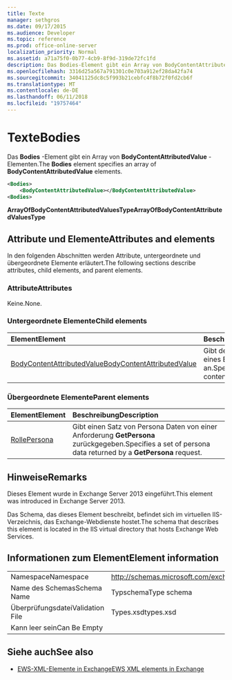 ```yaml
---
title: Texte
manager: sethgros
ms.date: 09/17/2015
ms.audience: Developer
ms.topic: reference
ms.prod: office-online-server
localization_priority: Normal
ms.assetid: a71a75f0-0b77-4cb9-8f9d-319de72fc1fd
description: Das Bodies-Element gibt ein Array von BodyContentAttributedValue-Elementen.
ms.openlocfilehash: 3316d25a567a791301c0e703a912ef28da42fa74
ms.sourcegitcommit: 34041125dc8c5f993b21cebfc4f8b72f0fd2cb6f
ms.translationtype: MT
ms.contentlocale: de-DE
ms.lasthandoff: 06/11/2018
ms.locfileid: "19757464"
---
```

# <a name="bodies"></a><span data-ttu-id="41c6f-103">Texte</span><span class="sxs-lookup"><span data-stu-id="41c6f-103">Bodies</span></span>

<span data-ttu-id="41c6f-104">Das **Bodies** -Element gibt ein Array von **BodyContentAttributedValue** -Elementen.</span><span class="sxs-lookup"><span data-stu-id="41c6f-104">The **Bodies** element specifies an array of **BodyContentAttributedValue** elements.</span></span> 
  
```XML
<Bodies>
    <BodyContentAttributedValue></BodyContentAttributedValue>
<Bodies>
```

 <span data-ttu-id="41c6f-105">**ArrayOfBodyContentAttributedValuesType**</span><span class="sxs-lookup"><span data-stu-id="41c6f-105">**ArrayOfBodyContentAttributedValuesType**</span></span>
## <a name="attributes-and-elements"></a><span data-ttu-id="41c6f-106">Attribute und Elemente</span><span class="sxs-lookup"><span data-stu-id="41c6f-106">Attributes and elements</span></span>

<span data-ttu-id="41c6f-107">In den folgenden Abschnitten werden Attribute, untergeordnete und übergeordnete Elemente erläutert.</span><span class="sxs-lookup"><span data-stu-id="41c6f-107">The following sections describe attributes, child elements, and parent elements.</span></span>
  
### <a name="attributes"></a><span data-ttu-id="41c6f-108">Attribute</span><span class="sxs-lookup"><span data-stu-id="41c6f-108">Attributes</span></span>

<span data-ttu-id="41c6f-109">Keine.</span><span class="sxs-lookup"><span data-stu-id="41c6f-109">None.</span></span>
  
### <a name="child-elements"></a><span data-ttu-id="41c6f-110">Untergeordnete Elemente</span><span class="sxs-lookup"><span data-stu-id="41c6f-110">Child elements</span></span>

|<span data-ttu-id="41c6f-111">**Element**</span><span class="sxs-lookup"><span data-stu-id="41c6f-111">**Element**</span></span>|<span data-ttu-id="41c6f-112">**Beschreibung**</span><span class="sxs-lookup"><span data-stu-id="41c6f-112">**Description**</span></span>|
|:-----|:-----|
|[<span data-ttu-id="41c6f-113">BodyContentAttributedValue</span><span class="sxs-lookup"><span data-stu-id="41c6f-113">BodyContentAttributedValue</span></span>](bodycontentattributedvalue.md) <br/> |<span data-ttu-id="41c6f-114">Gibt den Textkörperinhalt eines Elements an.</span><span class="sxs-lookup"><span data-stu-id="41c6f-114">Specifies the body content of an item.</span></span>  <br/> |
   
### <a name="parent-elements"></a><span data-ttu-id="41c6f-115">Übergeordnete Elemente</span><span class="sxs-lookup"><span data-stu-id="41c6f-115">Parent elements</span></span>

|<span data-ttu-id="41c6f-116">**Element**</span><span class="sxs-lookup"><span data-stu-id="41c6f-116">**Element**</span></span>|<span data-ttu-id="41c6f-117">**Beschreibung**</span><span class="sxs-lookup"><span data-stu-id="41c6f-117">**Description**</span></span>|
|:-----|:-----|
|[<span data-ttu-id="41c6f-118">Rolle</span><span class="sxs-lookup"><span data-stu-id="41c6f-118">Persona</span></span>](persona.md) <br/> |<span data-ttu-id="41c6f-119">Gibt einen Satz von Persona Daten von einer Anforderung **GetPersona** zurückgegeben.</span><span class="sxs-lookup"><span data-stu-id="41c6f-119">Specifies a set of persona data returned by a **GetPersona** request.</span></span>  <br/> |
   
## <a name="remarks"></a><span data-ttu-id="41c6f-120">Hinweise</span><span class="sxs-lookup"><span data-stu-id="41c6f-120">Remarks</span></span>

<span data-ttu-id="41c6f-121">Dieses Element wurde in Exchange Server 2013 eingeführt.</span><span class="sxs-lookup"><span data-stu-id="41c6f-121">This element was introduced in Exchange Server 2013.</span></span>
  
<span data-ttu-id="41c6f-122">Das Schema, das dieses Element beschreibt, befindet sich im virtuellen IIS-Verzeichnis, das Exchange-Webdienste hostet.</span><span class="sxs-lookup"><span data-stu-id="41c6f-122">The schema that describes this element is located in the IIS virtual directory that hosts Exchange Web Services.</span></span>
  
## <a name="element-information"></a><span data-ttu-id="41c6f-123">Informationen zum Element</span><span class="sxs-lookup"><span data-stu-id="41c6f-123">Element information</span></span>

|||
|:-----|:-----|
|<span data-ttu-id="41c6f-124">Namespace</span><span class="sxs-lookup"><span data-stu-id="41c6f-124">Namespace</span></span>  <br/> |http://schemas.microsoft.com/exchange/services/2006/types  <br/> |
|<span data-ttu-id="41c6f-125">Name des Schemas</span><span class="sxs-lookup"><span data-stu-id="41c6f-125">Schema Name</span></span>  <br/> |<span data-ttu-id="41c6f-126">Typschema</span><span class="sxs-lookup"><span data-stu-id="41c6f-126">Type schema</span></span>  <br/> |
|<span data-ttu-id="41c6f-127">Überprüfungsdatei</span><span class="sxs-lookup"><span data-stu-id="41c6f-127">Validation File</span></span>  <br/> |<span data-ttu-id="41c6f-128">Types.xsd</span><span class="sxs-lookup"><span data-stu-id="41c6f-128">types.xsd</span></span>  <br/> |
|<span data-ttu-id="41c6f-129">Kann leer sein</span><span class="sxs-lookup"><span data-stu-id="41c6f-129">Can Be Empty</span></span>  <br/> ||
   
## <a name="see-also"></a><span data-ttu-id="41c6f-130">Siehe auch</span><span class="sxs-lookup"><span data-stu-id="41c6f-130">See also</span></span>



- [<span data-ttu-id="41c6f-131">EWS-XML-Elemente in Exchange</span><span class="sxs-lookup"><span data-stu-id="41c6f-131">EWS XML elements in Exchange</span></span>](ews-xml-elements-in-exchange.md)

